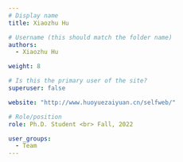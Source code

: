 ```yaml
---
# Display name
title: Xiaozhu Hu

# Username (this should match the folder name)
authors:
  - Xiaozhu Hu

weight: 8

# Is this the primary user of the site?
superuser: false

website: "http://www.huoyuezaiyuan.cn/selfweb/"

# Role/position
role: Ph.D. Student <br> Fall, 2022

user_groups:
  - Team
---
```

